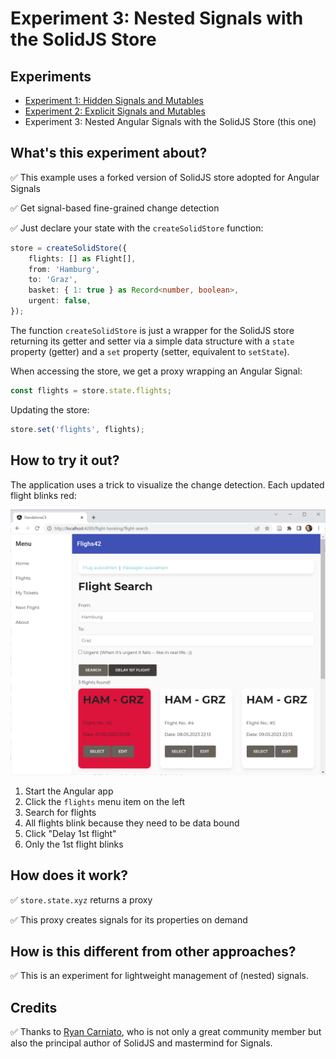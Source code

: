 # Experiment 3: Nested Signals with the SolidJS Store

## Experiments

- [Experiment 1: Hidden Signals and Mutables](https://github.com/manfredsteyer/standalone-example-cli/tree/proxy)
- [Experiment 2: Explicit Signals and Mutables](https://github.com/manfredsteyer/standalone-example-cli/tree/nest)
- Experiment 3: Nested Angular Signals with the SolidJS Store (this one)

## What's this experiment about?

✅ This example uses a forked version of SolidJS store adopted for Angular Signals

✅ Get signal-based fine-grained change detection

✅ Just declare your state with the ``createSolidStore`` function:

```typescript
store = createSolidStore({
    flights: [] as Flight[],
    from: 'Hamburg',
    to: 'Graz',
    basket: { 1: true } as Record<number, boolean>,
    urgent: false,
});
```

The function ``createSolidStore`` is just a wrapper for the SolidJS store returning its getter and setter via a simple data structure with a ``state`` property (getter) and a ``set`` property (setter, equivalent to ``setState``). 

When accessing the store, we get a proxy wrapping an Angular Signal:

```typescript
const flights = store.state.flights;
```

Updating the store:

```typescript
store.set('flights', flights);
```

## How to try it out?

The application uses a trick to visualize the change detection. Each updated flight blinks red:

![Updated flights blink](./app.png)

1. Start the Angular app
2. Click the ``flights`` menu item on the left 
3. Search for flights
4. All flights blink because they need to be data bound
5. Click "Delay 1st flight"
6. Only the 1st flight blinks


## How does it work?

✅ ``store.state.xyz`` returns a proxy

✅ This proxy creates signals for its properties on demand


## How is this different from other approaches?

✅ This is an experiment for lightweight management of (nested) signals.


## Credits

✅ Thanks to [Ryan Carniato](https://twitter.com/RyanCarniato), who is not only a great community member but also the principal author of SolidJS and mastermind for Signals.

